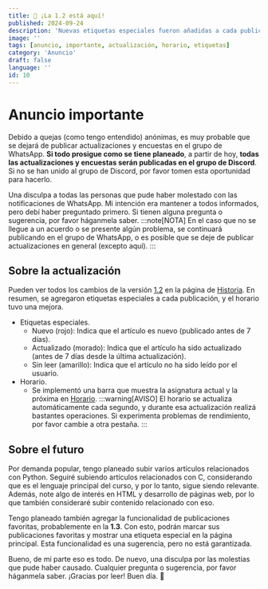 ```yaml
---
title: 📅 ¡La 1.2 está aquí!
published: 2024-09-24
description: 'Nuevas etiquetas especiales fueron añadidas a cada publicación, y el horario tuvo una mejora. Por favor lean este anuncio importante.'
image: ''
tags: [anuncio, importante, actualización, horario, etiquetas]
category: 'Anuncio'
draft: false 
language: ''
id: 10
---
```

# Anuncio importante
Debido a quejas (como tengo entendido) anónimas, es muy probable que se dejará de publicar actualizaciones y encuestas en el grupo de WhatsApp. **Si todo prosigue como se tiene planeado**, a partir de hoy, **todas las actualizaciones y encuestas serán publicadas en el grupo de Discord**. Si no se han unido al grupo de Discord, por favor tomen esta oportunidad para hacerlo.

Una disculpa a todas las personas que pude haber molestado con las notificaciones de WhatsApp. Mi intención era mantener a todos informados, pero debí haber preguntado primero. Si tienen alguna pregunta o sugerencia, por favor háganmela saber.
:::note[NOTA]
En el caso que no se llegue a un acuerdo o se presente algún problema, se continuará publicando en el grupo de WhatsApp, o es posible que se deje de publicar actualizaciones en general (excepto aquí).
:::
## Sobre la actualización
Pueden ver todos los cambios de la versión [1.2](/grupo932/history/#12) en la página de [Historia](/grupo932/history/). En resumen, se agregaron etiquetas especiales a cada publicación, y el horario tuvo una mejora.

- Etiquetas especiales.
    - Nuevo (rojo): Indica que el artículo es nuevo (publicado antes de 7 días).
    - Actualizado (morado): Indica que el artículo ha sido actualizado (antes de 7 días desde la última actualización).
    - Sin leer (amarillo): Indica que el artículo no ha sido leído por el usuario.
- Horario.
    - Se implementó una barra que muestra la asignatura actual y la próxima en [Horario](/grupo932/schedule/).
:::warning[AVISO]
El horario se actualiza automáticamente cada segundo, y durante esa actualización realizá bastantes operaciones. Si experimenta problemas de rendimiento, por favor cambie a otra pestaña.
:::
## Sobre el futuro
Por demanda popular, tengo planeado subir varios artículos relacionados con Python. Seguiré subiendo artículos relacionados con C, considerando que es el lenguaje principal del curso, y por lo tanto, sigue siendo relevante. Además, note algo de interés en HTML y desarrollo de páginas web, por lo que también consideraré subir contenido relacionado con eso.

Tengo planeado también agregar la funcionalidad de publicaciones favoritas, probablemente en la **1.3**. Con esto, podrán marcar sus publicaciones favoritas y mostrar una etiqueta especial en la página principal. Esta funcionalidad es una sugerencia, pero no está garantizada.

Bueno, de mi parte eso es todo. De nuevo, una disculpa por las molestias que pude haber causado. Cualquier pregunta o sugerencia, por favor háganmela saber. ¡Gracias por leer! Buen día. 👋